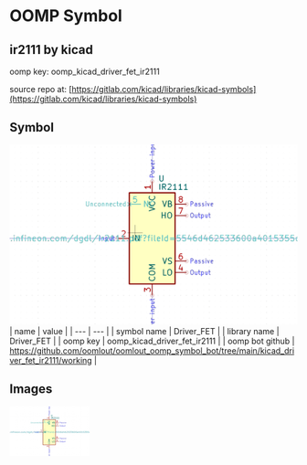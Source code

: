 # OOMP Symbol  
## ir2111  by kicad  
  
oomp key: oomp_kicad_driver_fet_ir2111  
  
source repo at: [https://gitlab.com/kicad/libraries/kicad-symbols](https://gitlab.com/kicad/libraries/kicad-symbols)  
## Symbol  
  
[![working.png](working_600.png)](working.png)  
| name | value | 
| --- | --- | 
| symbol name | Driver_FET | 
| library name | Driver_FET | 
| oomp key | oomp_kicad_driver_fet_ir2111 | 
| oomp bot github | https://github.com/oomlout/oomlout_oomp_symbol_bot/tree/main/kicad_driver_fet_ir2111/working | 
## Images  
  
[![working.png](working_140.png)](working.png)  
